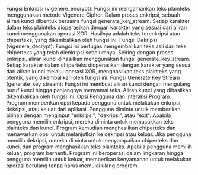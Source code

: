 Fungsi Enkripsi (vigenere_encrypt): Fungsi ini mengamankan teks plainteks menggunakan metode Vigenere Cipher. Dalam proses enkripsi, sebuah aliran kunci dibentuk bersama fungsi generate_key_stream. Setiap karakter dalam teks plainteks dioperasikan dengan karakter yang sesuai dari aliran kunci menggunakan operasi XOR. Hasilnya adalah teks terenkripsi atau chiperteks, yang dikembalikan oleh fungsi ini.
Fungsi Dekripsi (vigenere_decrypt): Fungsi ini bertugas mengembalikan teks asli dari teks chiperteks yang telah dienkripsi sebelumnya. Seiring dengan proses enkripsi, aliran kunci dihasilkan menggunakan fungsi generate_key_stream. Setiap karakter dalam chiperteks dioperasikan dengan karakter yang sesuai dari aliran kunci melalui operasi XOR, menghasilkan teks plainteks yang otentik, yang dikembalikan oleh fungsi ini.
Fungsi Generate Key Stream (generate_key_stream): Fungsi ini membuat aliran kunci dengan mengulang huruf kunci hingga panjangnya menyamai teks. Aliran kunci yang dihasilkan dikembalikan oleh fungsi ini.
Opsi Pengguna dan Interaksi Program: Program memberikan opsi kepada pengguna untuk melakukan enkripsi, dekripsi, atau keluar dari aplikasi. Pengguna diminta untuk memberikan pilihan dengan menginput "enkripsi", "dekripsi", atau "exit". Apabila pengguna memilih enkripsi, mereka diminta untuk memasukkan teks plainteks dan kunci. Program kemudian menghasilkan chiperteks dan menawarkan opsi untuk melanjutkan ke dekripsi atau keluar. Jika pengguna memilih dekripsi, mereka diminta untuk menyampaikan chiperteks dan kunci, dan program menghasilkan teks plainteks. Apabila pengguna memilih keluar, program berhenti. Program ini beroperasi dalam lingkaran hingga pengguna memilih untuk keluar, memberikan kenyamanan untuk melakukan operasi berulang tanpa harus memulai ulang program.

